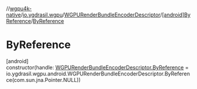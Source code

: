 //[wgpu4k-native](../../../../index.md)/[io.ygdrasil.wgpu](../../index.md)/[WGPURenderBundleEncoderDescriptor](../index.md)/[[android]ByReference](index.md)/[ByReference](-by-reference.md)

# ByReference

[android]\
constructor(handle: [WGPURenderBundleEncoderDescriptor.ByReference](../../../io.ygdrasil.wgpu.android/-w-g-p-u-render-bundle-encoder-descriptor/-by-reference/index.md) = io.ygdrasil.wgpu.android.WGPURenderBundleEncoderDescriptor.ByReference(com.sun.jna.Pointer.NULL))